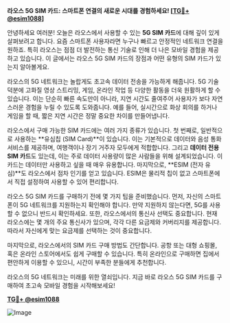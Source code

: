 **라오스 5G SIM 카드: 스마트폰 연결의 새로운 시대를 경험하세요! [[TG💪+ @esim1088](https://t.me/s/esim1088)]**

안녕하세요 여러분! 오늘은 라오스에서 사용할 수 있는 **5G SIM 카드**에 대해 깊이 있게 살펴보려고 합니다. 요즘 스마트폰 사용자라면 누구나 빠르고 안정적인 네트워크 연결을 원하죠. 특히 라오스는 점점 더 발전하는 통신 기술로 인해 더 나은 모바일 경험을 제공하고 있습니다. 이 글에서는 라오스 5G SIM 카드의 장점과 어떤 유형의 SIM 카드가 있는지 알아볼게요.

라오스의 5G 네트워크는 놀랍게도 초고속 데이터 전송을 가능하게 해줍니다. 5G 기술 덕분에 고화질 영상 스트리밍, 게임, 온라인 작업 등 다양한 활동을 더욱 원활하게 할 수 있습니다. 이는 단순히 빠른 속도만이 아니라, 지연 시간도 줄여주어 사용자가 보다 자연스러운 경험을 누릴 수 있도록 도와줍니다. 예를 들어, 실시간으로 화상 회의를 하거나 게임을 할 때, 짧은 지연 시간은 정말 중요한 차이를 만들어냅니다.

라오스에서 구매 가능한 SIM 카드에는 여러 가지 종류가 있습니다. 첫 번째로, 일반적으로 사용하는 **유심칩 (SIM Card)**이 있습니다. 이는 기본적으로 데이터와 음성 통화 서비스를 제공하며, 여행객이나 장기 거주자 모두에게 적합합니다. 그리고 **데이터 전용 SIM 카드**도 있는데, 이는 주로 데이터 사용량이 많은 사람들을 위해 설계되었습니다. 이 카드는 데이터만 사용하고 싶을 때 매우 유용합니다. 마지막으로, **ESIM (전자 유심)**도 라오스에서 점차 인기를 얻고 있습니다. ESIM은 물리적 칩이 없고 스마트폰에서 직접 설정하여 사용할 수 있어 편리합니다.

라오스 5G SIM 카드를 구매하기 전에 몇 가지 팁을 준비했습니다. 먼저, 자신의 스마트폰이 5G 네트워크를 지원하는지 확인해야 합니다. 만약 지원하지 않는다면, 5G를 사용할 수 없으니 반드시 확인하세요. 또한, 라오스에서의 통신사 선택도 중요합니다. 현재 라오스에는 몇 개의 주요 통신사가 있으며, 각각 다른 요금제와 커버리지를 제공합니다. 따라서 자신에게 맞는 요금제를 선택하는 것이 중요합니다.

마지막으로, 라오스에서의 SIM 카드 구매 방법도 간단합니다. 공항 또는 대형 쇼핑몰, 혹은 온라인 스토어에서도 쉽게 구매할 수 있습니다. 특히 온라인으로 구매하면 집에서 편안하게 이용할 수 있으니, 시간이 부족한 분들에게 추천합니다.

라오스의 5G 네트워크는 미래를 위한 열쇠입니다. 지금 바로 라오스 5G SIM 카드를 구매하여 초고속 모바일 경험을 시작해보세요! 

**[TG💪+ @esim1088](https://t.me/s/esim1088)**  

![Image](https://i.postimg.cc/Y0z9fWf4/image.png)